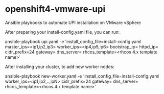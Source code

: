 # openshift4-vmware-upi
Ansible playbooks to automate UPI installation on VMware vSphere

After preparing your install-config.yaml file, you can run:

ansible-playbook upi.yaml -e 'install_config_file=install-config.yaml master_ips=<ip1,ip2,ip3> worker_ips=<ip4,ip5,ip6> bootstrap_ip=<ip7> httpd_ip=<http server ip> cidr_prefix=24 gateway=<gateway ip> dns_server=<dns server ip> rhcos_template=<rhcos 4.x template name>'
  
After installing your cluster, to add new worker nodes:

ansible-playbook new-worker.yaml -e 'install_config_file=install-config.yaml worker_ips=<ip1,ip2,..,ipN> cidr_prefix=24 gateway=<gateway ip> dns_server=<dns server ip> rhcos_template=<rhcos 4.x template name>'

